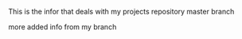 This is the infor that deals with my projects repository master branch

more added info from my branch
